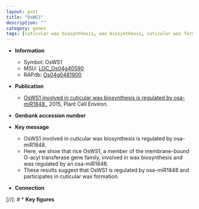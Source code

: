 ```yaml
---
layout: post
title: "OsWS1"
description: ""
category: genes
tags: [cuticular wax biosynthesis, wax biosynthesis, cuticular wax formation]
---
```


* **Information**  
    + Symbol: OsWS1  
    + MSU: [LOC_Os04g40590](http://rice.plantbiology.msu.edu/cgi-bin/ORF_infopage.cgi?orf=LOC_Os04g40590)  
    + RAPdb: [Os04g0481900](http://rapdb.dna.affrc.go.jp/viewer/gbrowse_details/irgsp1?name=Os04g0481900)  

* **Publication**  
    + [OsWS1 involved in cuticular wax biosynthesis is regulated by osa-miR1848.](http://www.ncbi.nlm.nih.gov/pubmed?term=OsWS1+involved+in+cuticular+wax+biosynthesis+is+regulated+by+osa-miR1848.%5BTitle%5D), 2015, Plant Cell Environ.

* **Genbank accession number**  

* **Key message**  
    + OsWS1 involved in cuticular wax biosynthesis is regulated by osa-miR1848.
    + Here, we show that rice OsWS1, a member of the membrane-bound O-acyl transferase gene family, involved in wax biosynthesis and was regulated by an osa-miR1848.
    + These results suggest that OsWS1 is regulated by osa-miR1848 and participates in cuticular wax formation.

* **Connection**  

[//]: # * **Key figures**  


